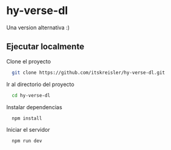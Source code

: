 # hy-verse-dl

Una version alternativa :)



## Ejecutar localmente

Clone el proyecto

```bash
  git clone https://github.com/itskreisler/hy-verse-dl.git
```

Ir al directorio del proyecto

```bash
  cd hy-verse-dl
```

Instalar dependencias

```bash
  npm install
```

Iniciar el servidor

```bash
  npm run dev
```

